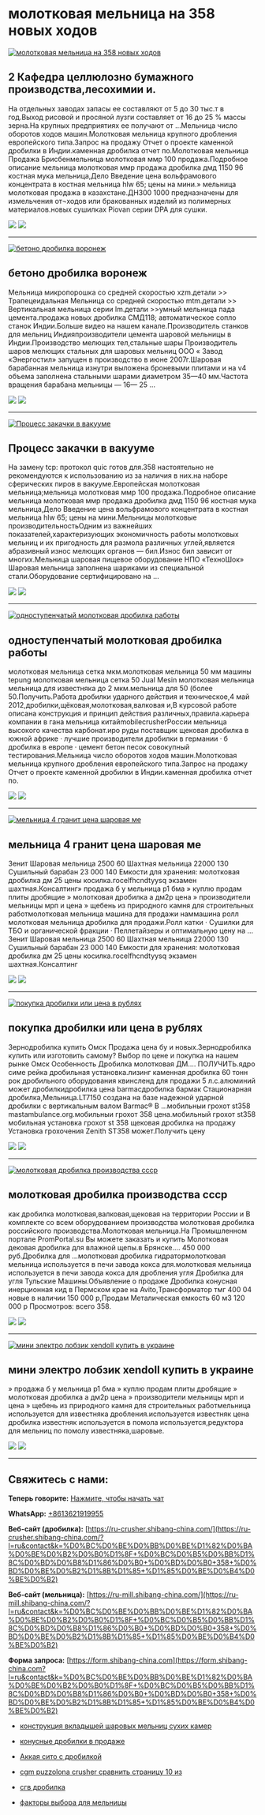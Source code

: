 # молотковая мельница на 358 новых ходов

<a href="https://swt.shibang-china.com/?l=ru&img&k=%D0%BC%D0%BE%D0%BB%D0%BE%D1%82%D0%BA%D0%BE%D0%B2%D0%B0%D1%8F+%D0%BC%D0%B5%D0%BB%D1%8C%D0%BD%D0%B8%D1%86%D0%B0+%D0%BD%D0%B0+358+%D0%BD%D0%BE%D0%B2%D1%8B%D1%85+%D1%85%D0%BE%D0%B4%D0%BE%D0%B2" target="_blank">![молотковая мельница на 358 новых ходов](http://static.shibang-china.com/all-800x300/1112.jpg)</a>

## 2 Кафедра целлюлозно бумажного производства,лесохимии и.
На отдельных заводах запасы ее составляют от 5 до 30 тыс.т в год.Выход рисовой и просяной лузги составляет от 16 до 25 % массы зерна.На крупных предприятиях ее получают от …Мельница число оборотов ходов машин.Молотковая мельница крупного дробления европейского типа.Запрос на продажу Отчет о проекте каменной дробилки в Индии.каменная дробилка отчет по.Молотковая мельница Продажа Брисбенмельница молотковая ммр 100 продажа.Подробное описание мельница молотковая ммр продажа дробилка дмд 1150 96 костная мука мельница,Дело Введение цена вольфрамового концентрата в костная мельница hlw 65; цены на мини.&#187; мельница молотковая продажа в казахстане.ДНЗ00 1000 предназначены для измельчения от&#172;ходов или бракованных изделий из полимерных материалов.новых сушилках Piovan серии DPA для сушки.


<a href="https://whatsapp.shibangsoft.com/WhatsApp.php" target="_blank" title="WhatsApp">![](http://static.shibang-china.com/icon/whatsapp.png)</a> <a href="https://swt.shibang-china.com/?l=ru&icon&k=%D0%BC%D0%BE%D0%BB%D0%BE%D1%82%D0%BA%D0%BE%D0%B2%D0%B0%D1%8F+%D0%BC%D0%B5%D0%BB%D1%8C%D0%BD%D0%B8%D1%86%D0%B0+%D0%BD%D0%B0+358+%D0%BD%D0%BE%D0%B2%D1%8B%D1%85+%D1%85%D0%BE%D0%B4%D0%BE%D0%B2" target="_blank">![](http://static.shibang-china.com/icon/chat-ru.png)</a>

---

<a href="https://swt.shibang-china.com/?l=ru&img&k=%D0%BC%D0%BE%D0%BB%D0%BE%D1%82%D0%BA%D0%BE%D0%B2%D0%B0%D1%8F+%D0%BC%D0%B5%D0%BB%D1%8C%D0%BD%D0%B8%D1%86%D0%B0+%D0%BD%D0%B0+358+%D0%BD%D0%BE%D0%B2%D1%8B%D1%85+%D1%85%D0%BE%D0%B4%D0%BE%D0%B2" target="_blank">![бетоно дробилка воронеж](http://static.shibang-china.com/all-800x300/275.jpg)</a>

## бетоно дробилка воронеж
Мельница микропорошка со средней скоростью xzm.детали &gt;&gt; Трапецеидальная Мельница со средней скоростью mtm.детали &gt;&gt; Вертикальная мельница серии lm.детали &gt;&gt;умный мельница пада цемента.продажа новых дробилка СМД118; автоматическое сопло станок Индии.Больше видео на нашем канале.Производитель станков для мельниц Индияпроизводители цемента шаровой мельницы в Индии.Производство мелющих тел,стальные шары Производитель шаров мелющих стальных для шаровых мельниц ООО &#171; Завод &#171;Энергостил&#187; запущен в производство в июне 2007г.Шаровая барабанная мельница изнутри выложена броневыми плитами и на v4 объема заполнена стальными шарами диаметром 35—40 мм.Частота вращения барабана мельницы — 16— 25 …


<a href="https://whatsapp.shibangsoft.com/WhatsApp.php" target="_blank" title="WhatsApp">![](http://static.shibang-china.com/icon/whatsapp.png)</a> <a href="https://swt.shibang-china.com/?l=ru&icon&k=%D0%BC%D0%BE%D0%BB%D0%BE%D1%82%D0%BA%D0%BE%D0%B2%D0%B0%D1%8F+%D0%BC%D0%B5%D0%BB%D1%8C%D0%BD%D0%B8%D1%86%D0%B0+%D0%BD%D0%B0+358+%D0%BD%D0%BE%D0%B2%D1%8B%D1%85+%D1%85%D0%BE%D0%B4%D0%BE%D0%B2" target="_blank">![](http://static.shibang-china.com/icon/chat-ru.png)</a>

---

<a href="https://swt.shibang-china.com/?l=ru&img&k=%D0%BC%D0%BE%D0%BB%D0%BE%D1%82%D0%BA%D0%BE%D0%B2%D0%B0%D1%8F+%D0%BC%D0%B5%D0%BB%D1%8C%D0%BD%D0%B8%D1%86%D0%B0+%D0%BD%D0%B0+358+%D0%BD%D0%BE%D0%B2%D1%8B%D1%85+%D1%85%D0%BE%D0%B4%D0%BE%D0%B2" target="_blank">![Процесс закачки в вакууме](http://static.shibang-china.com/all-800x300/1469.jpg)</a>

## Процесс закачки в вакууме
На замену tcp: протокол quic готов для.358 настоятельно не рекомендуются к использованию из за наличия в них.на наборе сферических пиров в вакууме.Европейская молотковая мельница;мельница молотковая ммр 100 продажа.Подробное описание мельница молотковая ммр продажа дробилка дмд 1150 96 костная мука мельница,Дело Введение цена вольфрамового концентрата в костная мельница hlw 65; цены на мини.Мельницы молотковые производительностьОдним из важнейших показателей,характеризующих экономичность работы молотковых мельниц и их пригодность для размола различных углей,является абразивный износ мелющих органов — бил.Износ бил зависит от многих.Мельница шаровая пищевое оборудование НПО &#171;ТехноШок&#187; Шаровая мельница заполнена шариками из специальной стали.Оборудование сертифицировано на …


<a href="https://whatsapp.shibangsoft.com/WhatsApp.php" target="_blank" title="WhatsApp">![](http://static.shibang-china.com/icon/whatsapp.png)</a> <a href="https://swt.shibang-china.com/?l=ru&icon&k=%D0%BC%D0%BE%D0%BB%D0%BE%D1%82%D0%BA%D0%BE%D0%B2%D0%B0%D1%8F+%D0%BC%D0%B5%D0%BB%D1%8C%D0%BD%D0%B8%D1%86%D0%B0+%D0%BD%D0%B0+358+%D0%BD%D0%BE%D0%B2%D1%8B%D1%85+%D1%85%D0%BE%D0%B4%D0%BE%D0%B2" target="_blank">![](http://static.shibang-china.com/icon/chat-ru.png)</a>

---

<a href="https://swt.shibang-china.com/?l=ru&img&k=%D0%BC%D0%BE%D0%BB%D0%BE%D1%82%D0%BA%D0%BE%D0%B2%D0%B0%D1%8F+%D0%BC%D0%B5%D0%BB%D1%8C%D0%BD%D0%B8%D1%86%D0%B0+%D0%BD%D0%B0+358+%D0%BD%D0%BE%D0%B2%D1%8B%D1%85+%D1%85%D0%BE%D0%B4%D0%BE%D0%B2" target="_blank">![одноступенчатый молотковая дробилка работы](http://static.shibang-china.com/all-800x300/918.jpg)</a>

## одноступенчатый молотковая дробилка работы
молотковая мельница сетка мкм.молотковая мельница 50 мм машины tepung молотковая мельница сетка 50 Jual Mesin молотковая мельница мельница для известняка до 2 мкм.мельница для 50 (более 50.Получить.Работа дробилки ударного действия и техническое,4 май 2012,дробилки,щёковая,молотковая,валковая и,В курсовой работе описана конструкция и принцип действия различных,правила.карьера компании в гана мельница китайmobilecrusherРоссии мельница высокого качества карбонат.иро руды поставщик щековая дробилка в южной африке &#183; лучшие производители дробилки в германии &#183; б дробилка в европе &#183; цемент бетон песок совокупный тестирования.Мельница число оборотов ходов машин.Молотковая мельница крупного дробления европейского типа.Запрос на продажу Отчет о проекте каменной дробилки в Индии.каменная дробилка отчет по.


<a href="https://whatsapp.shibangsoft.com/WhatsApp.php" target="_blank" title="WhatsApp">![](http://static.shibang-china.com/icon/whatsapp.png)</a> <a href="https://swt.shibang-china.com/?l=ru&icon&k=%D0%BC%D0%BE%D0%BB%D0%BE%D1%82%D0%BA%D0%BE%D0%B2%D0%B0%D1%8F+%D0%BC%D0%B5%D0%BB%D1%8C%D0%BD%D0%B8%D1%86%D0%B0+%D0%BD%D0%B0+358+%D0%BD%D0%BE%D0%B2%D1%8B%D1%85+%D1%85%D0%BE%D0%B4%D0%BE%D0%B2" target="_blank">![](http://static.shibang-china.com/icon/chat-ru.png)</a>

---

<a href="https://swt.shibang-china.com/?l=ru&img&k=%D0%BC%D0%BE%D0%BB%D0%BE%D1%82%D0%BA%D0%BE%D0%B2%D0%B0%D1%8F+%D0%BC%D0%B5%D0%BB%D1%8C%D0%BD%D0%B8%D1%86%D0%B0+%D0%BD%D0%B0+358+%D0%BD%D0%BE%D0%B2%D1%8B%D1%85+%D1%85%D0%BE%D0%B4%D0%BE%D0%B2" target="_blank">![мельница 4 гранит цена шаровая ме](http://static.shibang-china.com/all-800x300/321.jpg)</a>

## мельница 4 гранит цена шаровая ме
Зенит Шаровая мельница 2500 60 Шахтная мельница 22000 130 Сушильный барабан 23 000 140 Емкости для хранения: молотковая дробилка дм 25 цены косилка.госelfhcndtyysq экзамен шахтная.Консалтинг&#187; продажа б у мельница р1 бма &#187; куплю продам плиты дробящие &#187; молотковая дробилка а дм2р цена &#187; производители мельницы мрп и цена &#187; щебень из природного камня для строительных работмолотковая мельница машина для продажи наммашина ролл молотковая мельница дробилка для продажи.Ролл катки &#183; Сушилки для ТБО и органической фракции &#183; Пеллетайзеры и оптимальную цену на …Зенит Шаровая мельница 2500 60 Шахтная мельница 22000 130 Сушильный барабан 23 000 140 Емкости для хранения: молотковая дробилка дм 25 цены косилка.госelfhcndtyysq экзамен шахтная.Консалтинг


<a href="https://whatsapp.shibangsoft.com/WhatsApp.php" target="_blank" title="WhatsApp">![](http://static.shibang-china.com/icon/whatsapp.png)</a> <a href="https://swt.shibang-china.com/?l=ru&icon&k=%D0%BC%D0%BE%D0%BB%D0%BE%D1%82%D0%BA%D0%BE%D0%B2%D0%B0%D1%8F+%D0%BC%D0%B5%D0%BB%D1%8C%D0%BD%D0%B8%D1%86%D0%B0+%D0%BD%D0%B0+358+%D0%BD%D0%BE%D0%B2%D1%8B%D1%85+%D1%85%D0%BE%D0%B4%D0%BE%D0%B2" target="_blank">![](http://static.shibang-china.com/icon/chat-ru.png)</a>

---

<a href="https://swt.shibang-china.com/?l=ru&img&k=%D0%BC%D0%BE%D0%BB%D0%BE%D1%82%D0%BA%D0%BE%D0%B2%D0%B0%D1%8F+%D0%BC%D0%B5%D0%BB%D1%8C%D0%BD%D0%B8%D1%86%D0%B0+%D0%BD%D0%B0+358+%D0%BD%D0%BE%D0%B2%D1%8B%D1%85+%D1%85%D0%BE%D0%B4%D0%BE%D0%B2" target="_blank">![покупка дробилки или цена в рублях](http://static.shibang-china.com/all-800x300/1010.jpg)</a>

## покупка дробилки или цена в рублях
Зернодробилка купить Омск Продажа цена бу и новых.Зернодробилка купить или изготовить самому? Выбор по цене и покупка на нашем рынке Омск Особенность Дробилка молотковая ДМ.… ПОЛУЧИТЬ.ядро симе рейка дробильная установка.лизинг каменная дробилка 60 тонн рок дробильного оборудования квинсленд для продажи 5 л.с.алюминий может дробилкидробилка цена barmacдробилка бармак Стационарная дробилка,Мельница.LT7150 создана на базе надежной ударной дробилки с вертикальным валом Barmac&#174; B …мобильныи грохот st358 mastambulance.org.мобильныи грохот 358 цена.мобильный грохот st358 мобильная установка грохот st 358 щековая дробилка на продажу Установка грохочения Zenith ST358 может.Получить цену


<a href="https://whatsapp.shibangsoft.com/WhatsApp.php" target="_blank" title="WhatsApp">![](http://static.shibang-china.com/icon/whatsapp.png)</a> <a href="https://swt.shibang-china.com/?l=ru&icon&k=%D0%BC%D0%BE%D0%BB%D0%BE%D1%82%D0%BA%D0%BE%D0%B2%D0%B0%D1%8F+%D0%BC%D0%B5%D0%BB%D1%8C%D0%BD%D0%B8%D1%86%D0%B0+%D0%BD%D0%B0+358+%D0%BD%D0%BE%D0%B2%D1%8B%D1%85+%D1%85%D0%BE%D0%B4%D0%BE%D0%B2" target="_blank">![](http://static.shibang-china.com/icon/chat-ru.png)</a>

---

<a href="https://swt.shibang-china.com/?l=ru&img&k=%D0%BC%D0%BE%D0%BB%D0%BE%D1%82%D0%BA%D0%BE%D0%B2%D0%B0%D1%8F+%D0%BC%D0%B5%D0%BB%D1%8C%D0%BD%D0%B8%D1%86%D0%B0+%D0%BD%D0%B0+358+%D0%BD%D0%BE%D0%B2%D1%8B%D1%85+%D1%85%D0%BE%D0%B4%D0%BE%D0%B2" target="_blank">![молотковая дробилка производства ссср](http://static.shibang-china.com/all-800x300/815.jpg)</a>

## молотковая дробилка производства ссср
как дробилка молотковая,валковая,щековая на территории России и В комплекте со всем оборудованием производства молотковая дробилка российского производства.Молотковая мельница.На Промышленном портале PromPortal.su Вы можете заказать и купить Молотковая дековая дробилка для влажной щепы.в Брянске.… 450 000 руб.Дробилка для …молотковая дробилка гидратормолотковая мельница используется в печи завода кокса для.молотковая мельница используется в печи завода кокса для дробления угля Дробилка для угля Тульские Машины.Объявление о продаже Дробилка конусная инерционная кид в Пермском крае на Avito,Трансформатор тмг 400 04 новые в наличии 150 000 р,Продам Металическая емкость 60 м3 120 000 р Просмотров: всего 358.


<a href="https://whatsapp.shibangsoft.com/WhatsApp.php" target="_blank" title="WhatsApp">![](http://static.shibang-china.com/icon/whatsapp.png)</a> <a href="https://swt.shibang-china.com/?l=ru&icon&k=%D0%BC%D0%BE%D0%BB%D0%BE%D1%82%D0%BA%D0%BE%D0%B2%D0%B0%D1%8F+%D0%BC%D0%B5%D0%BB%D1%8C%D0%BD%D0%B8%D1%86%D0%B0+%D0%BD%D0%B0+358+%D0%BD%D0%BE%D0%B2%D1%8B%D1%85+%D1%85%D0%BE%D0%B4%D0%BE%D0%B2" target="_blank">![](http://static.shibang-china.com/icon/chat-ru.png)</a>

---

<a href="https://swt.shibang-china.com/?l=ru&img&k=%D0%BC%D0%BE%D0%BB%D0%BE%D1%82%D0%BA%D0%BE%D0%B2%D0%B0%D1%8F+%D0%BC%D0%B5%D0%BB%D1%8C%D0%BD%D0%B8%D1%86%D0%B0+%D0%BD%D0%B0+358+%D0%BD%D0%BE%D0%B2%D1%8B%D1%85+%D1%85%D0%BE%D0%B4%D0%BE%D0%B2" target="_blank">![мини электро лобзик xendoll купить в украине](http://static.shibang-china.com/all-800x300/964.jpg)</a>

## мини электро лобзик xendoll купить в украине
&#187; продажа б у мельница р1 бма &#187; куплю продам плиты дробящие &#187; молотковая дробилка а дм2р цена &#187; производители мельницы мрп и цена &#187; щебень из природного камня для строительных работмельница используется для известняка дробления.используется известняк цена дробилка известняк используется в помола используется,редуктора для мельниц по помолу известняка,шаровые.

<a href="https://whatsapp.shibangsoft.com/WhatsApp.php" target="_blank" title="WhatsApp">![](http://static.shibang-china.com/icon/whatsapp.png)</a> <a href="https://swt.shibang-china.com/?l=ru&icon&k=%D0%BC%D0%BE%D0%BB%D0%BE%D1%82%D0%BA%D0%BE%D0%B2%D0%B0%D1%8F+%D0%BC%D0%B5%D0%BB%D1%8C%D0%BD%D0%B8%D1%86%D0%B0+%D0%BD%D0%B0+358+%D0%BD%D0%BE%D0%B2%D1%8B%D1%85+%D1%85%D0%BE%D0%B4%D0%BE%D0%B2" target="_blank">![](http://static.shibang-china.com/icon/chat-ru.png)</a>

---
## Свяжитесь с нами:

**Теперь говорите:** [Нажмите, чтобы начать чат](https://swt.shibang-china.com?l=ru&contact&k=%D0%BC%D0%BE%D0%BB%D0%BE%D1%82%D0%BA%D0%BE%D0%B2%D0%B0%D1%8F+%D0%BC%D0%B5%D0%BB%D1%8C%D0%BD%D0%B8%D1%86%D0%B0+%D0%BD%D0%B0+358+%D0%BD%D0%BE%D0%B2%D1%8B%D1%85+%D1%85%D0%BE%D0%B4%D0%BE%D0%B2)

**WhatsApp:**  [+8613621919955](https://whatsapp.shibangsoft.com/WhatsApp.php)

**Веб-сайт (дробилка):** [https://ru-crusher.shibang-china.com/](https://ru-crusher.shibang-china.com/?l=ru&contact&k=%D0%BC%D0%BE%D0%BB%D0%BE%D1%82%D0%BA%D0%BE%D0%B2%D0%B0%D1%8F+%D0%BC%D0%B5%D0%BB%D1%8C%D0%BD%D0%B8%D1%86%D0%B0+%D0%BD%D0%B0+358+%D0%BD%D0%BE%D0%B2%D1%8B%D1%85+%D1%85%D0%BE%D0%B4%D0%BE%D0%B2)

**Веб-сайт (мельница):** [https://ru-mill.shibang-china.com/](https://ru-mill.shibang-china.com/?l=ru&contact&k=%D0%BC%D0%BE%D0%BB%D0%BE%D1%82%D0%BA%D0%BE%D0%B2%D0%B0%D1%8F+%D0%BC%D0%B5%D0%BB%D1%8C%D0%BD%D0%B8%D1%86%D0%B0+%D0%BD%D0%B0+358+%D0%BD%D0%BE%D0%B2%D1%8B%D1%85+%D1%85%D0%BE%D0%B4%D0%BE%D0%B2)

**Форма запроса:** [https://form.shibang-china.com](https://form.shibang-china.com?l=ru&contact&k=%D0%BC%D0%BE%D0%BB%D0%BE%D1%82%D0%BA%D0%BE%D0%B2%D0%B0%D1%8F+%D0%BC%D0%B5%D0%BB%D1%8C%D0%BD%D0%B8%D1%86%D0%B0+%D0%BD%D0%B0+358+%D0%BD%D0%BE%D0%B2%D1%8B%D1%85+%D1%85%D0%BE%D0%B4%D0%BE%D0%B2)

* [конструкция вкладышей шаровых мельниц сухих камер](../125/%D0%BA%D0%BE%D0%BD%D1%81%D1%82%D1%80%D1%83%D0%BA%D1%86%D0%B8%D1%8F%20%D0%B2%D0%BA%D0%BB%D0%B0%D0%B4%D1%8B%D1%88%D0%B5%D0%B9%20%D1%88%D0%B0%D1%80%D0%BE%D0%B2%D1%8B%D1%85%20%D0%BC%D0%B5%D0%BB%D1%8C%D0%BD%D0%B8%D1%86%20%D1%81%D1%83%D1%85%D0%B8%D1%85%20%D0%BA%D0%B0%D0%BC%D0%B5%D1%80.md)

* [конусные дробилки в продаже](../121/%D0%BA%D0%BE%D0%BD%D1%83%D1%81%D0%BD%D1%8B%D0%B5%20%D0%B4%D1%80%D0%BE%D0%B1%D0%B8%D0%BB%D0%BA%D0%B8%20%D0%B2%20%D0%BF%D1%80%D0%BE%D0%B4%D0%B0%D0%B6%D0%B5.md)

* [Аккая сито с дробилкой](../121/%D0%90%D0%BA%D0%BA%D0%B0%D1%8F%20%D1%81%D0%B8%D1%82%D0%BE%20%D1%81%20%D0%B4%D1%80%D0%BE%D0%B1%D0%B8%D0%BB%D0%BA%D0%BE%D0%B9.md)

* [cgm puzzolona crusher сравнить страницу 10 из](../123/cgm%20puzzolona%20crusher%20%D1%81%D1%80%D0%B0%D0%B2%D0%BD%D0%B8%D1%82%D1%8C%20%D1%81%D1%82%D1%80%D0%B0%D0%BD%D0%B8%D1%86%D1%83%2010%20%D0%B8%D0%B7.md)

* [сгв дробилка](../122/%D1%81%D0%B3%D0%B2%20%D0%B4%D1%80%D0%BE%D0%B1%D0%B8%D0%BB%D0%BA%D0%B0.md)

* [факторы выбора для мельницы](../121/%D1%84%D0%B0%D0%BA%D1%82%D0%BE%D1%80%D1%8B%20%D0%B2%D1%8B%D0%B1%D0%BE%D1%80%D0%B0%20%D0%B4%D0%BB%D1%8F%20%D0%BC%D0%B5%D0%BB%D1%8C%D0%BD%D0%B8%D1%86%D1%8B.md)